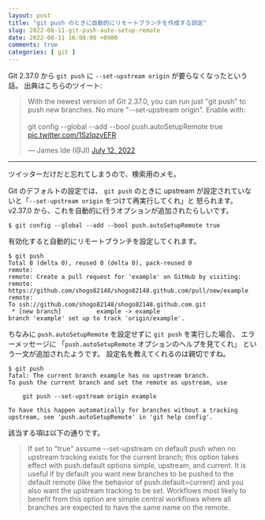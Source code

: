 ```yaml
---
layout: post
title: "git push のときに自動的にリモートブランチを作成する設定"
slug: 2022-08-11-git-push-auto-setup-remote
date: 2022-08-11 16:08:00 +0900
comments: true
categories: [ git ]
---
```


Git 2.37.0 から `git push` に `--set-upstream origin` が要らなくなったという話。
出典はこちらのツイート:

<blockquote class="twitter-tweet"><p lang="en" dir="ltr">With the newest version of Git 2.37.0, you can run just &quot;git push&quot; to push new branches. No more &quot;--set-upstream origin&quot;. Enable with:<br><br>git config --global --add --bool push.autoSetupRemote true <a href="https://t.co/1SzIqzvEFR">pic.twitter.com/1SzIqzvEFR</a></p>&mdash; James Ide (@JI) <a href="https://twitter.com/JI/status/1546948817462800384?ref_src=twsrc%5Etfw">July 12, 2022</a></blockquote> <script async src="https://platform.twitter.com/widgets.js" charset="utf-8"></script> 

-----

ツイッターだけだと忘れてしまうので、検索用のメモ。

Git のデフォルトの設定では、
`git push` のときに upstream が設定されていないと「`--set-upstream origin` をつけて再実行してくれ」と
怒られます。
v2.37.0 から、これを自動的に行うオプションが追加されたらしいです。

```
$ git config --global --add --bool push.autoSetupRemote true
```

有効化すると自動的にリモートブランチを設定してくれます。

```
$ git push
Total 0 (delta 0), reused 0 (delta 0), pack-reused 0
remote:
remote: Create a pull request for 'example' on GitHub by visiting:
remote:      https://github.com/shogo82148/shogo82148.github.com/pull/new/example
remote:
To ssh://github.com/shogo82148/shogo82148.github.com.git
 * [new branch]          example -> example
branch 'example' set up to track 'origin/example'.
```

ちなみに `push.autoSetupRemote` を設定せずに `git push` を実行した場合、
エラーメッセージに
「`push.autoSetupRemote` オプションのヘルプを見てくれ」
という一文が追加されたようです。
設定名を教えてくれるのは親切ですね。

```
$ git push
fatal: The current branch example has no upstream branch.
To push the current branch and set the remote as upstream, use

    git push --set-upstream origin example

To have this happen automatically for branches without a tracking
upstream, see 'push.autoSetupRemote' in 'git help config'.
```

該当する項は以下の通りです。

> If set to "true" assume --set-upstream on default push when no upstream tracking exists for the current branch; this option takes effect with push.default options simple, upstream,
> and current. It is useful if by default you want new branches to be pushed to the default remote (like the behavior of push.default=current) and you also want the upstream tracking
> to be set. Workflows most likely to benefit from this option are simple central workflows where all branches are expected to have the same name on the remote.

